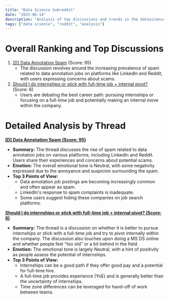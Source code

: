 ```yaml
---
title: "Data Science Subreddit"
date: "2025-06-14"
description: "Analysis of top discussions and trends in the datascience subreddit"
tags: ["data science", "reddit", "analysis"]
---
```


# Overall Ranking and Top Discussions
1.  [[D] Data Annotation Spam](https://www.reddit.com/r/datascience/comments/1lare33/data_annotation_spam/) (Score: 95)
    * The discussion revolves around the increasing prevalence of spam related to data annotation jobs on platforms like LinkedIn and Reddit, with users expressing concerns about scams.
2.  [Should I do internships or stick with full-time job + internal pivot?](https://www.reddit.com/r/datascience/comments/1lbe8sz/should_i_do_internships_or_stick_with_fulltime/) (Score: 6)
    *  Users are debating the best career path: pursuing internships or focusing on a full-time job and potentially making an internal move within the company.

# Detailed Analysis by Thread
**[[D] Data Annotation Spam (Score: 95)](https://www.reddit.com/r/datascience/comments/1lare33/data_annotation_spam/)**
*  **Summary:** The thread discusses the rise of spam related to data annotation jobs on various platforms, including LinkedIn and Reddit. Users share their experiences and concerns about potential scams.
*  **Emotion:** The overall emotional tone is Neutral, with some negativity expressed due to the annoyance and suspicion surrounding the spam.
*  **Top 3 Points of View:**
    * Data annotation job postings are becoming increasingly common and often appear as spam.
    * LinkedIn's response to spam complaints is inadequate.
    * Some users suggest hiding these companies on job search platforms.

**[Should I do internships or stick with full-time job + internal pivot? (Score: 6)](https://www.reddit.com/r/datascience/comments/1lbe8sz/should_i_do_internships_or_stick_with_fulltime/)**
*  **Summary:**  The thread is a discussion on whether it is better to pursue internships or stick with a full-time job and try to pivot internally within the company. The discussion also touches upon doing a MS DS online and whether people feel "too old" or a bit behind in the field.
*  **Emotion:** The emotional tone is largely Neutral, with a hint of positivity as people assess the potential of internships.
*  **Top 3 Points of View:**
    * Internships can be a good path if they offer good pay and a potential for full-time hire.
    * A full-time job provides experience (YoE) and is generally better than the uncertainty of internships.
    * Time zone differences can be leveraged for hand-off of work between teams.
